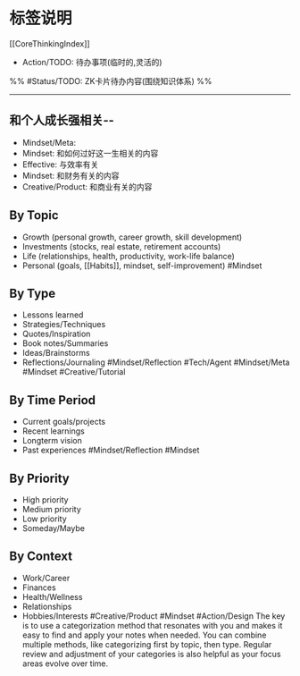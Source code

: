 # 标签说明

[[CoreThinkingIndex]]

- Action/TODO: 待办事项(临时的,灵活的)

%% #Status/TODO: ZK卡片待办内容(围绕知识体系) %%

---

## 和个人成长强相关--

- Mindset/Meta:
- Mindset: 和如何过好这一生相关的内容
- Effective: 与效率有关
- Mindset: 和财务有关的内容
- Creative/Product: 和商业有关的内容
<!--SR:!2023-07-17,1,230-->

## By Topic

- Growth (personal growth, career growth, skill development)
- Investments (stocks, real estate, retirement accounts)
- Life (relationships, health, productivity, work-life balance)
- Personal (goals, [[Habits]], mindset, self-improvement)
 #Mindset

## By Type

- Lessons learned
- Strategies/Techniques
- Quotes/Inspiration
- Book notes/Summaries
- Ideas/Brainstorms
- Reflections/Journaling
 #Mindset/Reflection #Tech/Agent #Mindset/Meta #Mindset #Creative/Tutorial

## By Time Period

- Current goals/projects
- Recent learnings
- Longterm vision
- Past experiences
 #Mindset/Reflection #Mindset

## By Priority

- High priority
- Medium priority
- Low priority
- Someday/Maybe

## By Context

- Work/Career
- Finances
- Health/Wellness
- Relationships
- Hobbies/Interests
 #Creative/Product  #Mindset #Action/Design
The key is to use a categorization method that resonates with you and makes it easy to find and apply your notes when needed. You can combine multiple methods, like categorizing first by topic, then type. Regular review and adjustment of your categories is also helpful as your focus areas evolve over time.

